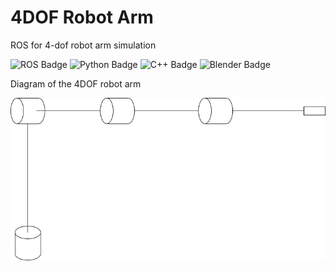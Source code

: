 # 4DOF Robot Arm
ROS for 4-dof robot arm simulation

![ROS Badge](https://img.shields.io/badge/ROS-22314E?logo=ros&logoColor=fff&style=flat) ![Python Badge](https://img.shields.io/badge/Python-3776AB?logo=python&logoColor=fff&style=flat) ![C++ Badge](https://img.shields.io/badge/C%2B%2B-00599C?logo=cplusplus&logoColor=fff&style=flat) ![Blender Badge](https://img.shields.io/badge/Blender-F5792A?logo=blender&logoColor=fff&style=flat)


Diagram of the 4DOF robot arm

![Robot Diagram](robot_diagram.png)
